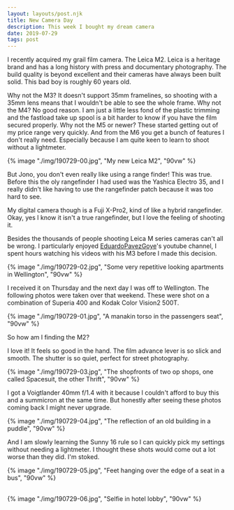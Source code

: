 ```yaml
---
layout: layouts/post.njk
title: New Camera Day
description: This week I bought my dream camera
date: 2019-07-29
tags: post
---
```


I recently acquired my grail film camera. The Leica M2. Leica is a heritage brand and has a long history with press and documentary photography. The build quality is beyond excellent and their cameras have always been built solid. This bad boy is roughly 60 years old.

Why not the M3? It doesn't support 35mm framelines, so shooting with a 35mm lens means that I wouldn't be able to see the whole frame.
Why not the M4? No good reason. I am just a little less fond of the plastic trimming and the fastload take up spool is a bit harder to know if you have the film secured properly.
Why not the M5 or newer? These started getting out of my price range very quickly. And from the M6 you get a bunch of features I don't really need. Especially because I am quite keen to learn to shoot without a lightmeter.

{% image "./img/190729-00.jpg", "My new Leica M2", "90vw" %}

But Jono, you don't even really like using a range finder! This was true. Before this the oly rangefinder I had used was the Yashica Electro 35, and I really didn't like having to use the rangefinder patch because it was too hard to see.

My digital camera though is a Fuji X-Pro2, kind of like a hybrid rangefinder. Okay, yes I know it isn't a true rangefinder, but I love the feeling of shooting it.

Besides the thousands of people shooting Leica M series cameras can't all be wrong. I particularly enjoyed [EduardoPavezGoye](https://www.youtube.com/user/ProfetaParanoia)'s youtube channel, I spent hours watching his videos with his M3 before I made this decision.

{% image "./img/190729-02.jpg", "Some very repetitive looking apartments in Wellington", "90vw" %}

I received it on Thursday and the next day I was off to Wellington. The following photos were taken over that weekend. These were shot on a combination of Superia 400 and Kodak Color Vision2 500T.

{% image "./img/190729-01.jpg", "A manakin torso in the passengers seat", "90vw" %}

So how am I finding the M2?

I love it! It feels so good in the hand. The film advance lever is so slick and smooth. The shutter is so quiet, perfect for street photography.

{% image "./img/190729-03.jpg", "The shopfronts of two op shops, one called Spacesuit, the other Thrift", "90vw" %}

I got a Voigtlander 40mm f/1.4 with it because I couldn't afford to buy this and a summicron at the same time. But honestly after seeing these photos coming back I might never upgrade.

{% image "./img/190729-04.jpg", "The reflection of an old building in a puddle", "90vw" %}

And I am slowly learning the Sunny 16 rule so I can quickly pick my settings without needing a lightmeter. I thought these shots would come out a lot worse than they did. I'm stoked.

{% image "./img/190729-05.jpg", "Feet hanging over the edge of a seat in a bus", "90vw" %}

<br>
{% image "./img/190729-06.jpg", "Selfie in hotel lobby", "90vw" %}
